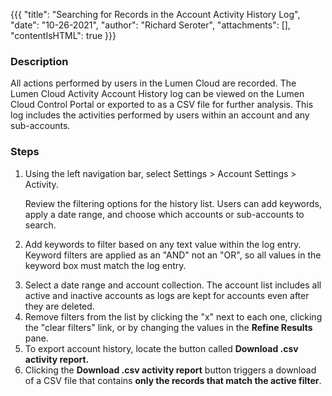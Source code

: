 {{{
  "title": "Searching for Records in the Account Activity History Log",
  "date": "10-26-2021",
  "author": "Richard Seroter",
  "attachments": [],
  "contentIsHTML": true
}}}

<h3>Description</h3>
<p>All actions performed by users in the Lumen Cloud are recorded. The Lumen Cloud Activity Account History log can be viewed on the Lumen Cloud Control Portal or exported to as a CSV file for further analysis. This log includes the activities performed by users within an account and any sub-accounts.</p>

<h3>Steps</h3>

<ol>
    <li>Using the left navigation bar, select Settings > Account Settings > Activity.</p>
    <p>Review the filtering options for the history list. Users can add keywords, apply a date range, and choose which accounts or sub-accounts to search.</p>
    </li>
    <li>
    <p>Add keywords to filter based on any text value within the log entry. Keyword filters are applied as an "AND" not an "OR", so all values in the keyword box must match the log entry.
    </li>
    <li>Select a date range and account collection. The account list includes all active and inactive accounts as logs are kept for accounts even after they are deleted.
  </li>
  <li>Remove filters from the list by clicking the "x" next to each one, clicking the "clear filters" link, or by changing the values in the <strong>Refine Results </strong>pane.
  </li>
  <li>To export account history, locate the button called <strong>Download .csv activity report.</strong>
  </li>
  <li>Clicking the <strong>Download .csv activity report</strong> button triggers a download of a CSV file that contains <strong>only the records that match the active filter</strong>.
  </li>
</ol>
